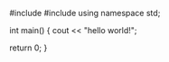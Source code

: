#include <iostream>
#include <string>
using namespace std;

int main()
{
  cout << "hello world!";
  
  return 0;
}
